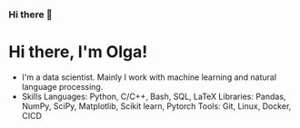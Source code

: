 ### Hi there 👋

<!--
**Olga9913/Olga9913** is a ✨ _special_ ✨ repository because its `README.md` (this file) appears on your GitHub profile.

Here are some ideas to get you started:

- 🔭 I’m currently working on ...
- 🌱 I’m currently learning ...
- 👯 I’m looking to collaborate on ...
- 🤔 I’m looking for help with ...
- 💬 Ask me about ...
- 📫 How to reach me: ...
- 😄 Pronouns: ...
- ⚡ Fun fact: ...
-->

<!-- <h1 align="center">Hi there, I'm Olga</a> 
<img src="https://github.com/blackcater/blackcater/raw/main/images/Hi.gif" height="32"/></h1>
<h3 align="center">
 -->
# Hi there, I'm Olga! [](https://github.com/blackcater/blackcater/raw/main/images/Hi.gif) 
- I'm a data scientist. Mainly I work with machine learning and natural language processing.
- Skills
Languages: Python, C/C++, Bash, SQL, LaTeX
Libraries: Pandas, NumPy, SciPy, Matplotlib, Scikit learn, Pytorch
Tools: Git, Linux, Docker, CICD

<!-- ### :hammer_and_wrench: Languages and Tools : -->

